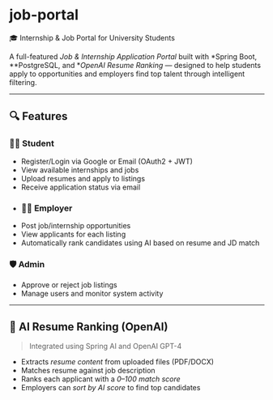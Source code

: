 ﻿# job-portal
  🎓 Internship & Job Portal for University Students

A full-featured *Job & Internship Application Portal* built with *Spring Boot, **PostgreSQL, and **OpenAI Resume Ranking* — designed to help students apply to opportunities and employers find top talent through intelligent filtering.


---

## 🔍 Features

### 🧑‍🎓 Student
- Register/Login via Google or Email (OAuth2 + JWT)
- View available internships and jobs
- Upload resumes and apply to listings
- Receive application status via email
- ### 🧑‍💼 Employer
- Post job/internship opportunities
- View applicants for each listing
- Automatically rank candidates using AI based on resume and JD match

### 🛡 Admin
- Approve or reject job listings
- Manage users and monitor system activity

---

## 🧠 AI Resume Ranking (OpenAI)

> Integrated using Spring AI and OpenAI GPT-4

- Extracts *resume content* from uploaded files (PDF/DOCX)
- Matches resume against job description
- Ranks each applicant with a *0–100 match score*
- Employers can *sort by AI score* to find top candidates


